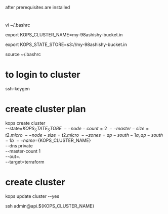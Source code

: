 after prerequisites are installed
#
vi ~/.bashrc

export KOPS_CLUSTER_NAME=my-98ashishy-bucket.in

export KOPS_STATE_STORE=s3://my-98ashishy-bucket.in

source ~/.bashrc

# to login to cluster
ssh-keygen

# create cluster plan
kops create cluster \
--state=${KOPS_STATE_STORE} \
--node-count=2 \
--master-size=t2.micro \
--node-size=t2.micro \
--zones=ap-south-1a,ap-south-1b \
--name=${KOPS_CLUSTER_NAME} \
--dns private \
--master-count 1 \
--out=. \
--target=terraform

# create cluster
kops update cluster --yes


ssh admin@api.${KOPS_CLUSTER_NAME}
